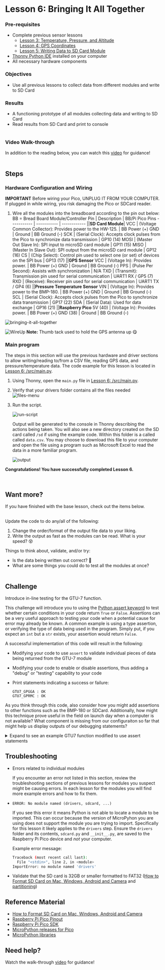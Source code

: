 # Lesson 6: Bringing It All Together

### Pre-requisites
* Complete previous sensor lessons
    * [Lesson 3: Temperature, Pressure, and Altitude](../lesson-3/README.md)
    * [Lesson 4: GPS Coordinates](../lesson-4/README.md)
    * [Lesson 5: Writing Data to SD Card Module](../lesson-5/README.md)
* [Thonny Python IDE](https://thonny.org/) installed on your computer
* All necessary hardware components

### Objectives
* Use all previous lessons to collect data from different modules and write to SD Card

### Results
* A functioning prototype of all modules collecting data and writing to SD Card
* Read results from SD Card and print to console
<br><br>

### Video Walk-through
In addition to the reading below, you can watch this [video](assets/videos/Lesson6.mp4?raw=true) for guidance!
<br><br>

## Steps

### Hardware Configuration and Wiring

**IMPORTANT** Before wiring your Pico, UNPLUG IT FROM YOUR COMPUTER. If plugged in while wiring, you risk damaging the Pico or SDCard reader.

1. Wire all the modules into the breadboard according to the pin out below:
<br>BB = Bread Board
    Module/Controller Pin | Description | BB/Pi Pico Pins
    ----------- | ----------- | ------------
    ||**SD Card Module**|
    VCC         | (Voltage Common Collector): Provides power to the HW-125.  | BB Power (+)
    GND         | Ground | BB Ground (-)
    SCK         | (Serial Clock): Accepts clock pulses from the Pico to synchronize data transmission | GP10 (14)
    MOSI        | (Master Out Slave In): SPI input to microSD card module | GP11 (15)
    MISO        | (Master In Slave Out): SPI output from the microSD card module | GP12 (16)
    CS          | (Chip Select): Control pin used to select one (or set) of devices on the SPI bus | GP13 (17) 
    ||**GPS Sensor**
    VCC          | (Voltage In): Provides power.  | BB Power (+)
    GND          | Ground | BB Ground (-)
    PPS          | (Pulse Per Second): Assists with synchronization | N/A
    TXD          | (Transmit): Transmission pin used for serial communication | UART1 RX / GP5 (7)
    RXD          | (Receive): Receiver pin used for serial communication | UART1 TX / GP4 (6)
    ||**Pressure Temperature Sensor**
    VIN          | (Voltage In): Provides power to the BMP-180.  | BB Power (+)
    GND          | Ground | BB Ground (-)
    SCL          | (Serial Clock): Accepts clock pulses from the Pico to synchronize data transmission | GP17 (22)
    SDA          | (Serial Data): Used for data exchange | GP16 (21)
    ||**Raspberry Pico**
    5V (40)      | (Voltage In): Provides power.  | BB Power (+)
    GND (38)     | Ground | BB Ground (-)

![bringing-it-all-together](assets/images/pi-pico-bringing-it-all-together.png)

![WireUp](assets/images/WireUp.jpg)
**Note:** Thumb tack used to hold the GPS antenna up 😋

### Main program

The steps in this section will use the previous hardware and driver sections to allow writing/reading to/from a CSV file, reading GPS data, and pressure/temperature data. The code example for this lesson is located in [Lesson 6: /src/main.py](https://github.com/StratoLab/telemetry/blob/main/raspberry-pi-pico/python/lesson-6/src/main.py).

1. Using Thonny, open the `main.py` file in [Lesson 6: /src/main.py](https://github.com/StratoLab/telemetry/blob/main/raspberry-pi-pico/python/lesson-6/src/main.py).

1. Verify that your drivers folder contains all the files needed
   <br>![files-menu](assets/images/FinishedFiles.png)

1. Run the script.
   
    ![run-script](assets/images/thonny-3.png)

    Output will be generated to the console in Thonny describing the actions being taken. You will also see a new directory created on the SD card called `/sd` if using the example code. Within this folder is a called called `data.csv`. You may choose to download this file to your computer and open the file using a program such as Microsoft Excel to read the data in a more familiar program.

    ![output](assets/images/Output.png)


**Congratulations! You have successfully completed Lesson 6.**

<br>

## Want more?
If you have finished with the base lesson, check out the items below.
<br><br>

Update the code to do any/all of the following:
1. Change the order/format of the output file data to your liking.
1. Write the output as fast as the modules can be read. What is your speed? 😵

Things to think about, validate, and/or try:
* Is the data being written out correct? 🤔
* What are some things you could do to test all the modules at once?
<br><br>

## Challenge 
Introduce in-line testing for the GTU-7 function.

This challenge will introduce you to using the [Python assert keyword](https://www.w3schools.com/python/ref_keyword_assert.asp) to test whether certain conditions in your code return `True` or `False`. Assertions can be a very useful approach to testing your code when a potential cause for error may already be known. A common example is using a type assertion, or verifying the type of data being used in the program. Simply put, if you expect an `int` but a `str` exists, your assertion would return `False`.

A successful implementation of this code will result in the following:
* Modifying your code to use `assert` to validate individual pieces of data being returned from the GTU-7 module
* Modifying your code to enable or disable assertions, thus adding a "debug" or "testing" capability to your code
* Print statements indicating a success or failure:

  ```
  GTU7_GPGGA : OK
  GTU7_GPRMC : OK
  ```

As you think through this code, also consider how you might add assertions to other functions such as the BMP-180 or SDCard. Additionally, how might this technique prove useful in the field on launch day when a computer is not available? What component is missing from our configuraiton so far that might help us display outputs of our debugging statements?

<details>
<summary>Expand to see an example GTU7 function modified to use assert statements</summary>

You may choose to add this code to your `main.py` as a means to clear contents from the SD card.

```python


...


def init_gtu7(test=True): # By defaulting test to `True`, debugging always runs. If you do not want
                          # debugging to run, call this function and pass in a value of `False`.
                          # For example: `gtu7 = init_gtu7(False)`
    uart = UART(1,
                baudrate=9600,
                timeout=3600,
                tx=Pin(4),
                rx=Pin(5))

    gtu7 = gpsdriver.GTU7(uart)
    
    if test:
        try:
            assert len(gtu7.gpgga()) == 4 # If the length of GPGGA data returned is anything but 4, fail the test
        except AssertionError:
            print("GTU7_GPGGA : ERR")
        else:
            print("GTU7_GPGGA : OK")

        try:
            assert len(gtu7.gprmc()) == 5 # If the length of GPRMC data returned is anything but 5, fail the test
        except AssertionError:
            print("GTU7_GPRMC : ERR")
        else:
            print("GTU7_GPRMC : OK")

    return gtu7


...


```
</details>

## Troubleshooting

* Errors related to individual modules

    If you encounter an error not listed in this section, review the troubleshooting sections of previous lessons for modules you suspect might be causing errors. In each lesson for the modules you will find more example errors and how to fix them.

* `ERROR: No module named (drivers, sdcard, ...)`
    
    If you see this error it means Python is not able to locate a module to be imported. This can occur because the version of MicroPyhon you are using does not support the module you are trying to import. Specifically for this lesson it likely applies to the `drivers` step. Ensure the `drivers` folder and its contents, `sdcard.py` and `__init__.py`, are saved to the Raspberry Pi Pico device and _not_ your computer.

    Example error message:
    ```sh
    Traceback (most recent call last):
      File "<stdin>", line 2, in <module>
    ImportError: no module named 'drivers'
    ```
* Validate that the SD card is 32GB or smaller formatted to FAT32 ([How to Format SD Card on Mac, Windows, Android and Camera](https://www.cisdem.com/resource/how-to-format-sd-card.html) and [partitioning](assets/images/sdCardFormat.gif))

## Reference Material
* [How to Format SD Card on Mac, Windows, Android and Camera](https://www.cisdem.com/resource/how-to-format-sd-card.html)
* [Raspberry Pi Pico Pinout](https://datasheets.raspberrypi.com/pico/Pico-R3-A4-Pinout.pdf)
* [Raspberry Pi Pico SDK](https://datasheets.raspberrypi.com/pico/raspberry-pi-pico-python-sdk.pdf)
* [MicroPython releases for Pico](https://micropython.org/download/rp2-pico/)
* [MicroPython libraries](https://docs.micropython.org/en/latest/library/index.html)

## Need help?
Watch the walk-through [video](assets/videos/Lesson6.mp4?raw=true) for guidance!

